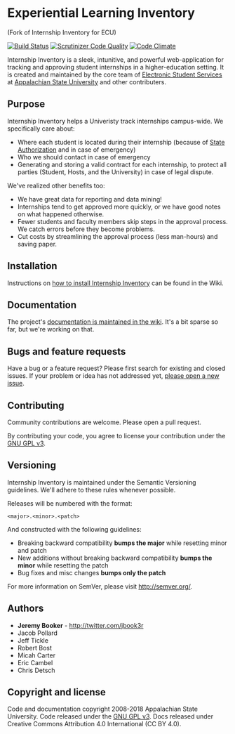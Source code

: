 Experiential Learning Inventory
===================

(Fork of Internship Inventory for ECU)

[![Build Status](https://travis-ci.org/AppStateESS/InternshipInventory.svg?branch=master)](https://travis-ci.org/AppStateESS/InternshipInventory)
[![Scrutinizer Code Quality](https://scrutinizer-ci.com/g/AppStateESS/InternshipInventory/badges/quality-score.png?s=c90941c8179a4c726384b8b21bcd71536e7f1f36)](https://scrutinizer-ci.com/g/AppStateESS/InternshipInventory/)
[![Code Climate](https://codeclimate.com/github/AppStateESS/InternshipInventory.png)](https://codeclimate.com/github/AppStateESS/InternshipInventory)

Internship Inventory is a sleek, intunitive, and powerful web-application for tracking and approving student internships in a higher-education setting. It is created and maintained by the core team of [Electronic Student Services](http://ess.appstate.edu) at [Appalachian State University](http://www.appstate.edu) and other contributers.

## Purpose
Internship Inventory helps a Univeristy track internships campus-wide. We specifically care about:
* Where each student is located during their internship (because of [State Authorization](http://wcet.wiche.edu/focus-areas/policy-and-regulation/state-authorization) and in case of emergency)
* Who we should contact in case of emergency
* Generating and storing a valid contract for each internship, to protect all parties (Student, Hosts, and the University) in case of legal dispute.

We've realized other benefits too:
* We have great data for reporting and data mining!
* Internships tend to get approved more quickly, or we have good notes on what happened otherwise.
* Fewer students and faculty members skip steps in the approval process. We catch errors before they become problems.
* Cut costs by streamlining the approval process (less man-hours) and saving paper.

## Installation
Instructions on [how to install Internship Inventory](https://github.com/AppStateESS/InternshipInventory/wiki/Installation) can be found in the Wiki.

## Documentation
The project's [documentation is maintained in the wiki](https://github.com/AppStateESS/InternshipInventory/wiki). It's a bit sparse so far, but we're working on that.


## Bugs and feature requests
Have a bug or a feature request? Please first search for existing and closed issues. If your problem or idea has not addressed yet, [please open a new issue](https://github.com/AppStateEss/InternshipInventory/issues/new).


## Contributing
Community contributions are welcome. Please open a pull request.

By contributing your code, you agree to license your contribution under the [GNU GPL v3](LICENSE).

## Versioning
Internship Inventory is maintained under the Semantic Versioning guidelines. We'll adhere to these rules whenever possible.

Releases will be numbered with the format:

`<major>.<minor>.<patch>`

And constructed with the following guidelines:

- Breaking backward compatibility **bumps the major** while resetting minor and patch
- New additions without breaking backward compatibility **bumps the minor** while resetting the patch
- Bug fixes and misc changes **bumps only the patch**

For more information on SemVer, please visit <http://semver.org/>.

## Authors
- **Jeremy Booker** - <http://twitter.com/jbook3r>
- Jacob Pollard
- Jeff Tickle
- Robert Bost
- Micah Carter
- Eric Cambel
- Chris Detsch

## Copyright and license
Code and documentation copyright 2008-2018 Appalachian State University. Code released under the [GNU GPL v3](LICENSE). Docs released under Creative Commons Attribution 4.0 International (CC BY 4.0).
